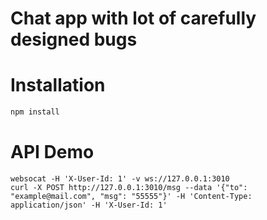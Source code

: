 # Chat app with lot of carefully designed bugs

# Installation

```bash
npm install
```

# API Demo
```
websocat -H 'X-User-Id: 1' -v ws://127.0.0.1:3010
curl -X POST http://127.0.0.1:3010/msg --data '{"to": "example@mail.com", "msg": "55555"}' -H 'Content-Type: application/json' -H 'X-User-Id: 1'
```
